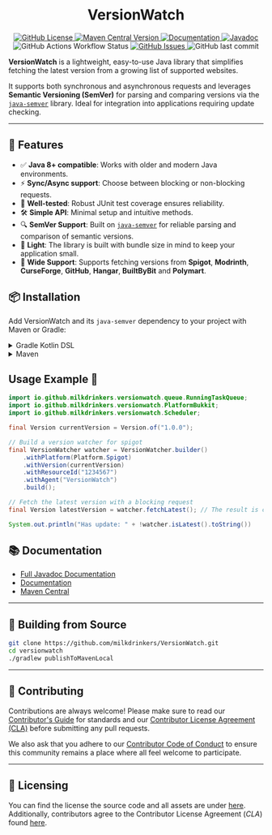 <h1 style="text-align:center;">VersionWatch</h1>

<p style="text-align:center;">
    <a href="https://github.com/milkdrinkers/VersionWatch/blob/main/LICENSE">
        <img alt="GitHub License" src="https://img.shields.io/github/license/milkdrinkers/VersionWatch?style=for-the-badge&color=blue&labelColor=141417">
    </a>
    <a href="https://central.sonatype.com/artifact/io.github.milkdrinkers/versionwatch">
        <img alt="Maven Central Version" src="https://img.shields.io/maven-central/v/io.github.milkdrinkers/versionwatch?style=for-the-badge&labelColor=141417">
    </a>
    <a href="https://milkdrinkers.athyrium.eu/versionwatch">
        <img alt="Documentation" src="https://img.shields.io/badge/DOCUMENTATION-900C3F?style=for-the-badge&labelColor=141417">
    </a>
    <a href="https://javadoc.io/doc/io.github.milkdrinkers/versionwatch">
        <img alt="Javadoc" src="https://img.shields.io/badge/JAVADOC-8A2BE2?style=for-the-badge&labelColor=141417">
    </a>
    <img alt="GitHub Actions Workflow Status" src="https://img.shields.io/github/actions/workflow/status/milkdrinkers/VersionWatch/ci.yml?style=for-the-badge&labelColor=141417">
    <a href="https://github.com/milkdrinkers/VersionWatch/issues">
        <img alt="GitHub Issues" src="https://img.shields.io/github/issues/milkdrinkers/VersionWatch?style=for-the-badge&labelColor=141417">
    </a>
    <img alt="GitHub last commit" src="https://img.shields.io/github/last-commit/milkdrinkers/VersionWatch?style=for-the-badge&labelColor=141417">
</p>

**VersionWatch** is a lightweight, easy-to-use Java library that simplifies fetching the latest version from a growing list of supported websites. 

It supports both synchronous and asynchronous requests and leverages **Semantic Versioning (SemVer)** for parsing and comparing versions via the [`java-semver`](https://github.com/MilkDrinkers/java-semver) library. Ideal for integration into applications requiring update checking.

---

## 🌟 Features

- ✅ **Java 8+ compatible**: Works with older and modern Java environments.  
- ⚡ **Sync/Async support**: Choose between blocking or non-blocking requests.  
- 🧪 **Well-tested**: Robust JUnit test coverage ensures reliability.  
- 🛠 **Simple API**: Minimal setup and intuitive methods.  
- 🔍 **SemVer Support**: Built on [`java-semver`](https://github.com/MilkDrinkers/java-semver) for reliable parsing and comparison of semantic versions.  
- 🚀 **Light**: The library is built with bundle size in mind to keep your application small.
- 🧩 **Wide Support**: Supports fetching versions from **Spigot**, **Modrinth**, **CurseForge**, **GitHub**, **Hangar**, **BuiltByBit** and **Polymart**. 

## 📦 Installation

Add VersionWatch and its `java-semver` dependency to your project with Maven or Gradle:

<details>
<summary>Gradle Kotlin DSL</summary>

```kotlin
repositories {
    mavenCentral()
}

dependencies {
    implementation("io.github.milkdrinkers:versionwatch:LATEST_VERSION")
    implementation("io.github.milkdrinkers:java-semver:LATEST_VERSION")
}
```
</details>

<details>
<summary>Maven</summary>

```xml
<project>
    <dependencies>
        <dependency>  
            <groupId>io.github.milkdrinkers</groupId>  
            <artifactId>versionwatch</artifactId>  
            <version>LATEST_VERSION</version>  
        </dependency>  
        <dependency>  
            <groupId>io.github.milkdrinkers</groupId>  
            <artifactId>java-semver</artifactId>  
            <version>LATEST_VERSION</version>  
        </dependency>  
    </dependencies>
</project>
```
</details>

## Usage Example 🚀
```java
import io.github.milkdrinkers.versionwatch.queue.RunningTaskQueue;
import io.github.milkdrinkers.versionwatch.PlatformBukkit;
import io.github.milkdrinkers.versionwatch.Scheduler;

final Version currentVersion = Version.of("1.0.0");

// Build a version watcher for spigot
final VersionWatcher watcher = VersionWatcher.builder()
    .withPlatform(Platform.Spigot)
    .withVersion(currentVersion)
    .withResourceId("1234567")
    .withAgent("VersionWatch")
    .build();

// Fetch the latest version with a blocking request
final Version latestVersion = watcher.fetchLatest(); // The result is cached in the watcher

System.out.println("Has update: " + !watcher.isLatest().toString())  
```

## 📚 Documentation 

- [Full Javadoc Documentation](https://javadoc.io/doc/io.github.milkdrinkers/versionwatch)
- [Documentation](https://milkdrinkers.athyrium.eu/versionwatch)
- [Maven Central](https://central.sonatype.com/artifact/io.github.milkdrinkers/versionwatch)

---

## 🔨 Building from Source 

```bash
git clone https://github.com/milkdrinkers/VersionWatch.git
cd versionwatch
./gradlew publishToMavenLocal
```

---

## 🔧 Contributing

Contributions are always welcome! Please make sure to read our [Contributor's Guide](CONTRIBUTING.md) for standards and our [Contributor License Agreement (CLA)](CONTRIBUTOR_LICENSE_AGREEMENT.md) before submitting any pull requests.

We also ask that you adhere to our [Contributor Code of Conduct](CODE_OF_CONDUCT.md) to ensure this community remains a place where all feel welcome to participate.

---

## 📝 Licensing

You can find the license the source code and all assets are under [here](../LICENSE). Additionally, contributors agree to the Contributor License Agreement \(*CLA*\) found [here](CONTRIBUTOR_LICENSE_AGREEMENT.md).

